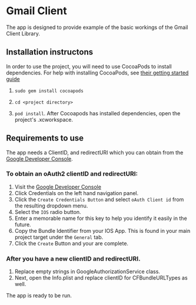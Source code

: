 # Gmail Client
The app is designed to provide example of the basic workings of the Gmail Client Library.

## Installation instructons
In order to use the project, you will need to use CocoaPods to install dependencies.
For help with installing CocoaPods, see [their getting started guide](https://guides.cocoapods.org/using/getting-started.html#getting-started)

1. `sudo gem install cocoapods`

2. `cd <project directory>`

3. `pod install`. After Cocoapods has installed dependencies, open the project's .xcworkspace.

## Requirements to use
The app needs a ClientID, and redirectURI which you can obtain from the [Google Developer Console](https://console.developers.google.com/).

### To obtain an oAuth2 clientID and redirectURI:
1. Visit the [Google Developer Console](https://console.developers.google.com/)
2. Click Credentials on the left hand navigation panel.
3. Click the `Create Credentials Button` and select `oAuth Client id` from the resulting dropdown menu.
4. Select the `IOS` radio button.
5. Enter a memorable name for this key to help you identify it easily in the future.
6. Copy the Bundle Identifier from your IOS App.  This is found in your main project target under the `General` tab.
7. Click the `Create` Button and your are complete.

### After you have a new clientID and redirectURI.
1. Replace empty strings in GoogleAuthorizationService class.
2. Next, open the Info.plist and replace clientID for CFBundleURLTypes as well.

The app is ready to be run.
